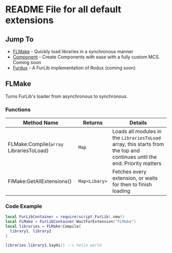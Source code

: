 # README File for all default extensions

## Jump To
* [FLMake](https://github.com/FilteredDev/FurLib/tree/main/extensions#flmake) - Quickly load libraries in a synchronous manner
* [Component]() - Create Components with ease with a fully custom MCS. Coming soon
* [Furdux]() - A FurLib implementation of Rodux (coming soon)

## FLMake

Turns FurLib's loader from asynchronous to synchronous.

### Functions
|Method Name|Returns|Details|
|-|-|-|
|FLMake:Compile(``array`` LibrariesToLoad)|``Map``|Loads all modules in the ``LibrariesToLoad`` array, this starts from the top and continues until the end. Priority matters|
|FlMake:GetAllExtensions()|``Map<Libary>``|Fetches every extension, or waits for then to finish loading|

### Code Example
```lua
local FurLibContainer = require(script.FurLib).new()
local FLMake = FurLibContainer:WaitForExtension("FLMake")
local libraries = FLMake:Compile{
  library1, library2
}

libraries.library1.SayHi() --> hello world
```

